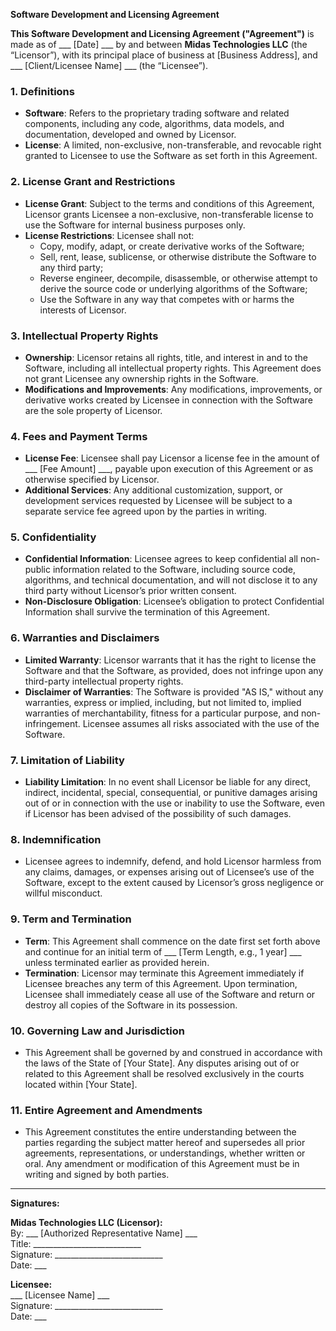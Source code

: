 **Software Development and Licensing Agreement**

**This Software Development and Licensing Agreement ("Agreement")** is made as of ___ [Date] ___ by and between **Midas Technologies LLC** (the “Licensor”), with its principal place of business at [Business Address], and ___ [Client/Licensee Name] ___ (the “Licensee”).

### 1. **Definitions**
   - **Software**: Refers to the proprietary trading software and related components, including any code, algorithms, data models, and documentation, developed and owned by Licensor.
   - **License**: A limited, non-exclusive, non-transferable, and revocable right granted to Licensee to use the Software as set forth in this Agreement.

### 2. **License Grant and Restrictions**
   - **License Grant**: Subject to the terms and conditions of this Agreement, Licensor grants Licensee a non-exclusive, non-transferable license to use the Software for internal business purposes only.
   - **License Restrictions**: Licensee shall not:
      - Copy, modify, adapt, or create derivative works of the Software;
      - Sell, rent, lease, sublicense, or otherwise distribute the Software to any third party;
      - Reverse engineer, decompile, disassemble, or otherwise attempt to derive the source code or underlying algorithms of the Software;
      - Use the Software in any way that competes with or harms the interests of Licensor.

### 3. **Intellectual Property Rights**
   - **Ownership**: Licensor retains all rights, title, and interest in and to the Software, including all intellectual property rights. This Agreement does not grant Licensee any ownership rights in the Software.
   - **Modifications and Improvements**: Any modifications, improvements, or derivative works created by Licensee in connection with the Software are the sole property of Licensor.

### 4. **Fees and Payment Terms**
   - **License Fee**: Licensee shall pay Licensor a license fee in the amount of ___ [Fee Amount] ___, payable upon execution of this Agreement or as otherwise specified by Licensor.
   - **Additional Services**: Any additional customization, support, or development services requested by Licensee will be subject to a separate service fee agreed upon by the parties in writing.

### 5. **Confidentiality**
   - **Confidential Information**: Licensee agrees to keep confidential all non-public information related to the Software, including source code, algorithms, and technical documentation, and will not disclose it to any third party without Licensor’s prior written consent.
   - **Non-Disclosure Obligation**: Licensee’s obligation to protect Confidential Information shall survive the termination of this Agreement.

### 6. **Warranties and Disclaimers**
   - **Limited Warranty**: Licensor warrants that it has the right to license the Software and that the Software, as provided, does not infringe upon any third-party intellectual property rights.
   - **Disclaimer of Warranties**: The Software is provided "AS IS," without any warranties, express or implied, including, but not limited to, implied warranties of merchantability, fitness for a particular purpose, and non-infringement. Licensee assumes all risks associated with the use of the Software.

### 7. **Limitation of Liability**
   - **Liability Limitation**: In no event shall Licensor be liable for any direct, indirect, incidental, special, consequential, or punitive damages arising out of or in connection with the use or inability to use the Software, even if Licensor has been advised of the possibility of such damages.

### 8. **Indemnification**
   - Licensee agrees to indemnify, defend, and hold Licensor harmless from any claims, damages, or expenses arising out of Licensee’s use of the Software, except to the extent caused by Licensor’s gross negligence or willful misconduct.

### 9. **Term and Termination**
   - **Term**: This Agreement shall commence on the date first set forth above and continue for an initial term of ___ [Term Length, e.g., 1 year] ___ unless terminated earlier as provided herein.
   - **Termination**: Licensor may terminate this Agreement immediately if Licensee breaches any term of this Agreement. Upon termination, Licensee shall immediately cease all use of the Software and return or destroy all copies of the Software in its possession.

### 10. **Governing Law and Jurisdiction**
   - This Agreement shall be governed by and construed in accordance with the laws of the State of [Your State]. Any disputes arising out of or related to this Agreement shall be resolved exclusively in the courts located within [Your State].

### 11. **Entire Agreement and Amendments**
   - This Agreement constitutes the entire understanding between the parties regarding the subject matter hereof and supersedes all prior agreements, representations, or understandings, whether written or oral. Any amendment or modification of this Agreement must be in writing and signed by both parties.

---

**Signatures:**

**Midas Technologies LLC (Licensor):**  
By: ___ [Authorized Representative Name] ___  
Title: ___________________________  
Signature: ___________________________  
Date: ___

**Licensee:**  
___ [Licensee Name] ___  
Signature: ___________________________  
Date: ___

